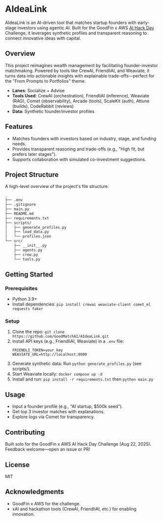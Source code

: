 # AIdeaLink

AIdeaLink is an AI-driven tool that matches startup founders with early-stage investors using agentic AI. Built for the GoodFin x AWS [AI Hack Day](https://lu.ma/aws-08-22-25) Challenge, it leverages synthetic profiles and transparent reasoning to connect innovative ideas with capital.

## Overview

This project reimagines wealth management by facilitating founder-investor matchmaking. Powered by tools like CrewAI, FriendliAI, and Weaviate, it turns data into actionable insights with explainable trade-offs—perfect for the "From Prompts to Portfolios" theme.

- **Lanes**: Socialize + Advise
- **Tools Used**: CrewAI (orchestration), FriendliAI (inference), Weaviate (RAG), Comet (observability), Arcade (tools), ScaleKit (auth), Attune (builds), CodeRabbit (reviews)
- **Data**: Synthetic founder/investor profiles

## Features
- Matches founders with investors based on industry, stage, and funding needs.
- Provides transparent reasoning and trade-offs (e.g., "High fit, but prefers later stages").
- Supports collaboration with simulated co-investment suggestions.

## Project Structure
A high-level overview of the project's file structure.

```bash
.
├── .env
├── .gitignore
├── main.py
├── README.md
├── requirements.txt
├── scripts/
│   ├── generate_profiles.py
│   ├── load_data.py
│   └── profiles.json
└── src/
    ├── __init__.py
    ├── agents.py
    ├── crew.py
    └── tools.py
```

## Getting Started

### Prerequisites
- Python 3.9+
- Install dependencies: `pip install crewai weaviate-client comet_ml requests faker`

### Setup
1. Clone the repo: `git clone https://github.com/GoodMatchAI/AIdeaLink.git`
2. Install API keys (e.g., FriendliAI, Weaviate) in a `.env` file:
   ```
   FRIENDLI_TOKEN=your_key
   WEAVIATE_URL=http://localhost:8080
   ```
3. Generate synthetic data: Run `python generate_profiles.py` (see scripts/).
4. Start Weaviate locally: `docker compose up -d`
5. Install and run: `pip install -r requirements.txt` then `python main.py`

## Usage
- Input a founder profile (e.g., "AI startup, $500k seed").
- Get top 3 investor matches with explanations.
- Explore logs via Comet for transparency.

## Contributing
Built solo for the GoodFin x AWS AI Hack Day Challenge (Aug 22, 2025). Feedback welcome—open an issue or PR!

## License
MIT

## Acknowledgments
- GoodFin x AWS for the challenge.
- xAI and hackathon tools (CrewAI, FriendliAI, etc.) for enabling innovation.
